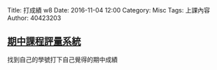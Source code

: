 Title: 打成績 w8
Date: 2016-11-04 12:00
Category: Misc
Tags: 上課內容
Author: 40423203

<!-- PELICAN_END_SUMMARY -->

<h2><a href="http://pygroup-ag100.rhcloud.com">期中課程評量系統</a></h2>

找到自己的學號打下自己覺得的期中成績